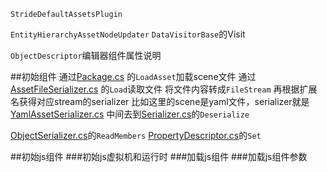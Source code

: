 
`StrideDefaultAssetsPlugin`

`EntityHierarchyAssetNodeUpdater`
`DataVisitorBase`的Visit

`ObjectDescriptor`编辑器组件属性说明

##初始组件
通过[Package.cs](../../sources/assets/Stride.Core.Assets/Package.cs) 的`LoadAsset`加载scene文件
通过[AssetFileSerializer.cs](../../sources/assets/Stride.Core.Assets/AssetFileSerializer.cs) 的`Load`读取文件 将文件内容转成`FileStream` 再根据扩展名获得对应stream的serializer 比如这里的scene是yaml文件，serializer就是[YamlAssetSerializer.cs](../../sources/assets/Stride.Core.Assets/Serializers/YamlAssetSerializer.cs)
中间去到[Serializer.cs](../../sources/core/Stride.Core.Yaml/Serialization/Serializer.cs)的`Deserialize`

[ObjectSerializer.cs](../../sources/core/Stride.Core.Yaml/Serialization/Serializers/ObjectSerializer.cs)的`ReadMembers`
[PropertyDescriptor.cs](../../sources/core/Stride.Core.Reflection/MemberDescriptors/PropertyDescriptor.cs)的`Set`

##初始js组件
###初始js虚拟机和运行时
###加载js组件
###加载js组件参数